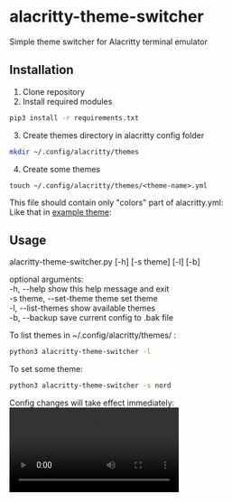 # alacritty-theme-switcher
Simple theme switcher for Alacritty terminal emulator

## Installation ##

1. Clone repository
2. Install required modules 
```bash
pip3 install -r requirements.txt
```
3. Create themes directory in alacritty config folder
```bash
mkdir ~/.config/alacritty/themes
```
4. Create some themes
```
touch ~/.config/alacritty/themes/<theme-name>.yml
```
This file should contain only "colors" part of alacritty.yml:</br>
Like that in [example theme](./examples/nord.yml):

## Usage ##

alacritty-theme-switcher.py [-h] [-s theme] [-l] [-b]</br>

optional arguments:</br>
  -h, --help                    show this help message and exit</br>
  -s theme, --set-theme theme   set theme</br>
  -l, --list-themes             show available themes</br>
  -b, --backup                  save current config to .bak file</br>

To list themes in ~/.config/alacritty/themes/ :
```bash
python3 alacritty-theme-switcher -l
```
To set some theme:
```bash
python3 alacritty-theme-switcher -s nord
```
Config changes will take effect immediately:</br>
![](demonstration.mp4)
